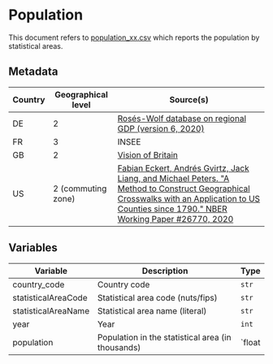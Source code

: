 # Population

This document refers to [population_xx.csv](https://github.com/cverluise/patentcity/tree/master/assets) which reports the population by statistical areas.

## Metadata

Country |Geographical level |Source(s)
---|---|---
DE  |2       | [Rosés-Wolf database on regional GDP (version 6, 2020)](https://www.wiwi.hu-berlin.de/de/professuren/vwl/wg/roses-wolf-database-on-regional-gdp)
FR  |3       | INSEE
GB  |2       | [Vision of Britain](https://www.visionofbritain.org.uk/)
US  |2 (commuting zone) | [Fabian Eckert, Andrés Gvirtz, Jack Liang, and Michael Peters. "A Method to Construct Geographical Crosswalks with an Application to US Counties since 1790." NBER Working Paper #26770, 2020](http://fpeckert.me/eglp/)

## Variables

Variable|Description    | Type
---|---|---
country_code            | Country code | `str`
statisticalAreaCode     | Statistical area code (nuts/fips) | `str`
statisticalAreaName     | Statistical area name (literal)| `str`
year                    | Year | `int`
population              | Population in the statistical area (in thousands)| `float

